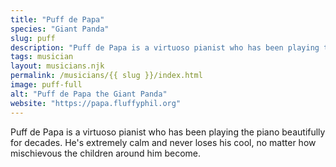 ```yaml
---
title: "Puff de Papa"
species: "Giant Panda"
slug: puff
description: "Puff de Papa is a virtuoso pianist who has been playing the piano beautifully for decades. He's extremely calm and never loses his cool, no matter how mischievous the children around him become."
tags: musician
layout: musicians.njk
permalink: /musicians/{{ slug }}/index.html
image: puff-full
alt: "Puff de Papa the Giant Panda"
website: "https://papa.fluffyphil.org"
---
```

Puff de Papa is a virtuoso pianist who has been playing the piano beautifully for decades. He's extremely calm and never loses his cool, no matter how mischievous the children around him become.

